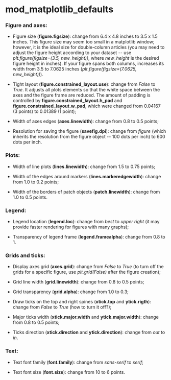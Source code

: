 # mod_matplotlib_defaults

### Figure and axes:

* Figure size (**figure.figsize**): change from 6.4 x 4.8 inches to 3.5 x 1.5 inches. This figure size may seem too small in a matplotlib window; however, it is the ideal size for double-column articles (you may need to adjust the figure height according to your dataset -- use *plt.figure(figsize=(3.5, new_height))*, where *new_height* is the desired figure height in inches). If your figure spans both columns, increases its width from 3.5 to 7.0625 inches (*plt.figure(figsize=(7.0625, new_height))*).

* Tight layout (**figure.constrained_layout.use**): change from *False* to *True*. It adjusts all plots elements so that the white space between the axes and the figure frame are reduced. The amount of padding is controlled by **figure.constrained_layout.h_pad** and **figure.constrained_layout.w_pad**, which were changed from 0.04167 (3 points) to 0.01389 (1 point);

* Width of axes edges (**axes.linewidth**): change from 0.8 to 0.5 points;

* Resolution for saving the figure (**savefig.dpi**): change from *figure* (which inherits the resolution from the figure object -- 100 dots per inch) to 600 dots per inch.

### Plots:

* Width of line plots (**lines.linewidth**): change from 1.5 to 0.75 points;

* Width of the edges around markers (**lines.markeredgewidth**): change from 1.0 to 0.2 points;

* Width of the borders of patch objects (**patch.linewidth**): change from 1.0 to 0.5 points.

### Legend: 

* Legend location (**legend.loc**): change from *best* to *upper right* (it may provide faster rendering for figures with many graphs);

* Transparency of legend frame (**legend.framealpha**): change from 0.8 to 1.

### Grids and ticks:

* Display axes grid (**axes.grid**): change from *False* to *True* (to turn off the grids for a specific figure, use *plt.grid(False)* after the figure creation);

* Grid line width (**grid.linewidth**): change from 0.8 to 0.5 points;

* Grid transparency (**grid.alpha**): change from 1.0 to 0.3;

* Draw ticks on the top and right spines (**xtick.top** and **ytick.rigth**): change from *False* to *True* (how to turn it off?);

* Major ticks width (**xtick.major.width** and **ytick.major.width**): change from 0.8 to 0.5 points;

* Ticks direction (**xtick.direction** and **ytick.direction**): change from *out* to *in*.

### Text:

* Text font family (**font.family**): change from *sans-serif* to *serif*;

* Text font size (**font.size**): change from 10 to 6 points.

